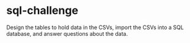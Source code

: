# sql-challenge
 Design the tables to hold data in the CSVs, import the CSVs into a SQL database, and answer questions about the data.
